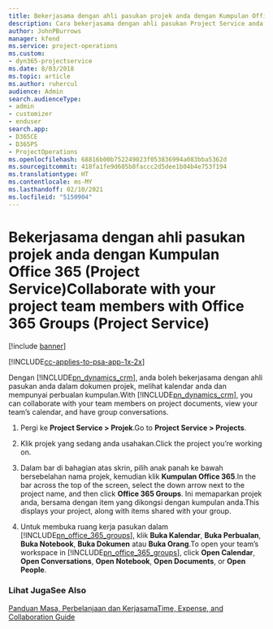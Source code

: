 ```yaml
---
title: Bekerjasama dengan ahli pasukan projek anda dengan Kumpulan Office 365
description: Cara bekerjasama dengan ahli pasukan Project Service anda melalui Kumpulan Office 365
author: JohnPBurrows
manager: kfend
ms.service: project-operations
ms.custom:
- dyn365-projectservice
ms.date: 8/03/2018
ms.topic: article
ms.author: ruhercul
audience: Admin
search.audienceType:
- admin
- customizer
- enduser
search.app:
- D365CE
- D365PS
- ProjectOperations
ms.openlocfilehash: 68816b00b752249023f053836994a083bba5362d
ms.sourcegitcommit: 418fa1fe9d605b8faccc2d5dee1b04b4e753f194
ms.translationtype: HT
ms.contentlocale: ms-MY
ms.lasthandoff: 02/10/2021
ms.locfileid: "5150904"
---
```

# <a name="collaborate-with-your-project-team-members-with-office-365-groups-project-service"></a><span data-ttu-id="8bac4-103">Bekerjasama dengan ahli pasukan projek anda dengan Kumpulan Office 365 (Project Service)</span><span class="sxs-lookup"><span data-stu-id="8bac4-103">Collaborate with your project team members with Office 365 Groups (Project Service)</span></span>

[!include [banner](../includes/psa-now-project-operations.md)]

[!INCLUDE[cc-applies-to-psa-app-1x-2x](../includes/cc-applies-to-psa-app-1x-2x.md)]

<span data-ttu-id="8bac4-104">Dengan [!INCLUDE[pn_dynamics_crm](../includes/pn-dynamics-crm.md)], anda boleh bekerjasama dengan ahli pasukan anda dalam dokumen projek, melihat kalendar anda dan mempunyai perbualan kumpulan.</span><span class="sxs-lookup"><span data-stu-id="8bac4-104">With [!INCLUDE[pn_dynamics_crm](../includes/pn-dynamics-crm.md)], you can collaborate with your team members on project documents, view your team’s calendar, and have group conversations.</span></span>  
  
1. <span data-ttu-id="8bac4-105">Pergi ke **Project Service > Projek**.</span><span class="sxs-lookup"><span data-stu-id="8bac4-105">Go to **Project Service > Projects**.</span></span>  
  
2. <span data-ttu-id="8bac4-106">Klik projek yang sedang anda usahakan.</span><span class="sxs-lookup"><span data-stu-id="8bac4-106">Click the project you’re working on.</span></span>  
  
3. <span data-ttu-id="8bac4-107">Dalam bar di bahagian atas skrin, pilih anak panah ke  bawah bersebelahan nama projek, kemudian klik **Kumpulan Office 365**.</span><span class="sxs-lookup"><span data-stu-id="8bac4-107">In the bar across the top of the screen, select the down arrow next to the project name, and then click **Office 365 Groups**.</span></span> <span data-ttu-id="8bac4-108">Ini memaparkan projek anda, bersama dengan item yang dikongsi dengan kumpulan anda.</span><span class="sxs-lookup"><span data-stu-id="8bac4-108">This displays your project, along with items shared with your group.</span></span>  
  
4. <span data-ttu-id="8bac4-109">Untuk membuka ruang kerja pasukan dalam [!INCLUDE[pn_office_365_groups](../includes/pn-office-365-groups.md)], klik **Buka Kalendar**, **Buka Perbualan**, **Buka Notebook**, **Buka Dokumen** atau **Buka Orang**.</span><span class="sxs-lookup"><span data-stu-id="8bac4-109">To open your team’s workspace in [!INCLUDE[pn_office_365_groups](../includes/pn-office-365-groups.md)], click **Open Calendar**, **Open Conversations**, **Open Notebook**, **Open Documents**, or **Open People**.</span></span>  
  
### <a name="see-also"></a><span data-ttu-id="8bac4-110">Lihat Juga</span><span class="sxs-lookup"><span data-stu-id="8bac4-110">See Also</span></span>  
 [<span data-ttu-id="8bac4-111">Panduan Masa, Perbelanjaan dan Kerjasama</span><span class="sxs-lookup"><span data-stu-id="8bac4-111">Time, Expense, and Collaboration Guide</span></span>](../psa/time-expense-collaboration-guide.md)
